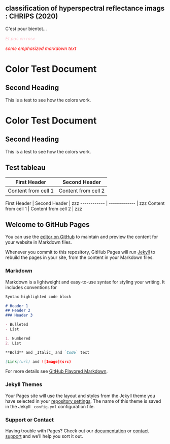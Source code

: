 ## classification of hyperspectral reflectance imags : CHRIPS (2020)

C'est pour bientot...

<span style="color:pink"> *Et pas en rose*  </span>

<span style="color:red"> *some emphasized markdown text*</span>

[comment]: # (```diff)
[comment]: # (+ blue)
[comment]: # (- green)

# Color Test Document

## Second Heading

This is a test to see how the colors work.

# Color Test Document

## Second Heading

This is a test to see how the colors work.


## Test tableau

First Header | Second Header
------------ | -------------
Content from cell 1 | Content from cell 2


First Header | Second Header | zzz
------------ | ------------- | zzz
Content from cell 1 | Content from cell 2  | zzz




## Welcome to GitHub Pages

You can use the [editor on GitHub](https://github.com/aalakian/chrips_hyperspectral/edit/gh-pages/index.md) to maintain and preview the content for your website in Markdown files.

Whenever you commit to this repository, GitHub Pages will run [Jekyll](https://jekyllrb.com/) to rebuild the pages in your site, from the content in your Markdown files.

### Markdown

Markdown is a lightweight and easy-to-use syntax for styling your writing. It includes conventions for

```markdown
Syntax highlighted code block

# Header 1
## Header 2
### Header 3

- Bulleted
- List

1. Numbered
2. List

**Bold** and _Italic_ and `Code` text

[Link](url) and ![Image](src)
```

For more details see [GitHub Flavored Markdown](https://guides.github.com/features/mastering-markdown/).

### Jekyll Themes

Your Pages site will use the layout and styles from the Jekyll theme you have selected in your [repository settings](https://github.com/aalakian/chrips_hyperspectral/settings/pages). The name of this theme is saved in the Jekyll `_config.yml` configuration file.

### Support or Contact

Having trouble with Pages? Check out our [documentation](https://docs.github.com/categories/github-pages-basics/) or [contact support](https://support.github.com/contact) and we’ll help you sort it out.
